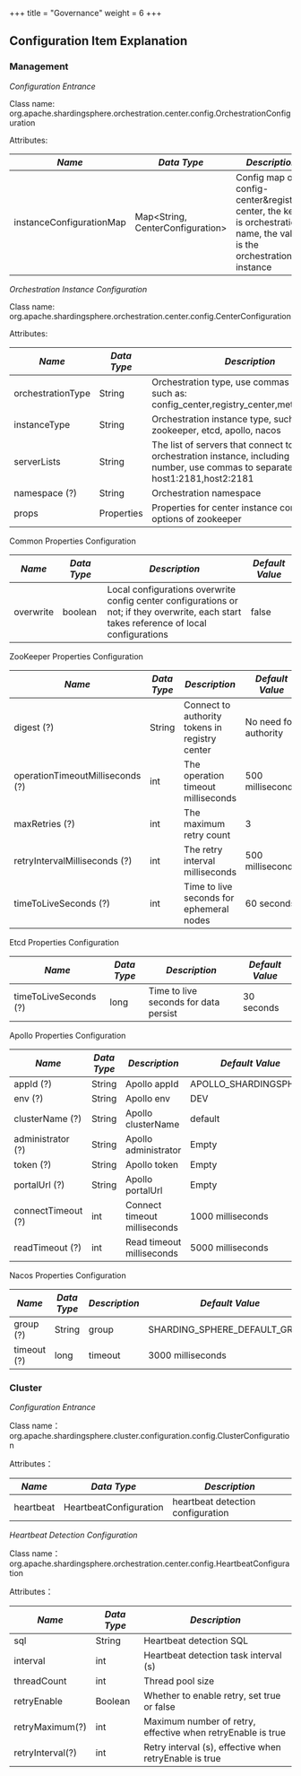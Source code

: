 +++
title = "Governance"
weight = 6
+++

## Configuration Item Explanation

### Management

*Configuration Entrance*

Class name: org.apache.shardingsphere.orchestration.center.config.OrchestrationConfiguration

Attributes:

| *Name*                   | *Data Type*                         | *Description*                                                                                                         |
| ------------------------ | ----------------------------------- | --------------------------------------------------------------------------------------------------------------------- |
| instanceConfigurationMap | Map\<String, CenterConfiguration\>  | Config map of config-center&registry-center, the key is orchestration name, the value is the orchestration instance |

*Orchestration Instance Configuration*

Class name: org.apache.shardingsphere.orchestration.center.config.CenterConfiguration

Attributes:

| *Name*            | *Data Type* | *Description*                                                                                                                               |
| ----------------- | ----------- | ------------------------------------------------------------------------------------------------------------------------------------------- |
| orchestrationType | String      | Orchestration type, use commas to separate, such as: config_center,registry_center,metadata_center               |
| instanceType      | String      | Orchestration instance type, such as: zookeeper, etcd, apollo, nacos                                                                                    |
| serverLists       | String      | The list of servers that connect to orchestration instance, including IP and port number, use commas to separate, such as: host1:2181,host2:2181 |
| namespace (?)     | String      | Orchestration namespace                                                                                                               |
| props        | Properties      | Properties for center instance config, such as options of zookeeper                                                                         |

Common Properties Configuration

| *Name*          | *Data Type* | *Description*                                                                                                                             | *Default Value* |
| --------------- | ----------- | ----------------------------------------------------------------------------------------------------------------------------------------- | --------------- |
| overwrite       | boolean     | Local configurations overwrite config center configurations or not; if they overwrite, each start takes reference of local configurations | false           |

ZooKeeper Properties Configuration

| *Name*                           | *Data Type* | *Description*                                  | *Default Value*       |
| -------------------------------- | ----------- | ---------------------------------------------- | --------------------- |
| digest (?)                       | String      | Connect to authority tokens in registry center | No need for authority |
| operationTimeoutMilliseconds (?) | int         | The operation timeout milliseconds             | 500 milliseconds      |
| maxRetries (?)                   | int         | The maximum retry count                        | 3                     |
| retryIntervalMilliseconds (?)    | int         | The retry interval milliseconds                | 500 milliseconds      |
| timeToLiveSeconds (?)            | int         | Time to live seconds for ephemeral nodes       | 60 seconds            |


Etcd Properties Configuration

| *Name*                | *Data Type* | *Description*                         | *Default Value* |
| --------------------- | ----------- | ------------------------------------- | --------------- |
| timeToLiveSeconds (?) | long        | Time to live seconds for data persist | 30 seconds      |

Apollo Properties Configuration

| *Name*             | *Data Type* | *Description*                | *Default Value*       |
| ------------------ | ----------- | ---------------------------- | --------------------- |
| appId (?)          | String      | Apollo appId                 | APOLLO_SHARDINGSPHERE |
| env (?)            | String      | Apollo env                   | DEV                   |
| clusterName (?)    | String      | Apollo clusterName           | default               |
| administrator (?)  | String      | Apollo administrator         | Empty                 |
| token (?)          | String      | Apollo token                 | Empty                 |
| portalUrl (?)      | String      | Apollo portalUrl             | Empty                 |
| connectTimeout (?) | int         | Connect timeout milliseconds | 1000 milliseconds     |
| readTimeout (?)    | int         | Read timeout milliseconds    | 5000 milliseconds     |

Nacos Properties Configuration

| *Name*      | *Data Type* | *Description* | *Default Value*               |
| ----------- | ----------- | ------------- | ----------------------------- |
| group (?)   | String      | group         | SHARDING_SPHERE_DEFAULT_GROUP |
| timeout (?) | long        | timeout       | 3000 milliseconds             |

### Cluster

*Configuration Entrance*

Class name：org.apache.shardingsphere.cluster.configuration.config.ClusterConfiguration

Attributes：

| *Name*                    | *Data Type*                           | *Description*                                                            |
| ------------------------ | ----------------------------------- | ----------------------------------------------------------------- |
| heartbeat | HeartbeatConfiguration  | heartbeat detection configuration |

*Heartbeat Detection Configuration*

Class name：org.apache.shardingsphere.orchestration.center.config.HeartbeatConfiguration

Attributes：

| *Name*       | *Data Type* | *Description*                 |
| ----------- | --------- | ---------------------- |
| sql   | String    | Heartbeat detection SQL       |
| interval | int      | Heartbeat detection task interval (s) |
| threadCount   | int    | Thread pool size       |
| retryEnable | Boolean      | Whether to enable retry, set true or false |
| retryMaximum(?)   | int    | Maximum number of retry, effective when retryEnable is true      |
| retryInterval(?) | int      | Retry interval (s), effective when retryEnable is true |
